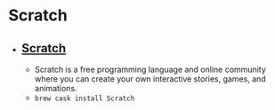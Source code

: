# Scratch
- [Scratch](https://scratch.mit.edu/download)
  - 
  - Scratch is a free programming language and online community where you can create your own interactive stories, games, and animations.
  - `brew cask install Scratch`
